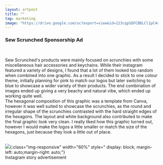 ```yaml
---
layout: artpost
title: ""
tag: marketing
image: "https://drive.google.com/uc?export=view&id=123cqpSQFCBBLCl1pC4o1Bg2EPbBZ00gw"
---
```

### Sew Scrunched Sponsorship Ad
<br>

Sew Scrunched's products were mainly focused on scrunchies with some miscellaneous hair accessories and keychains. While their instagram featured a variety of designs, I found that a lot of them looked too random when combined into one graphic. As a result I decided to stick to one colour theme, initially planning for pink to match our logos but later switching to blue to showcase a wider variety of their products. The end combination of images ended up giving a very beachy and natural vibe, which ended up working quite well. 
<br>
The hexagonal composition of this graphic was a template from Canva, however it was well suited to showcase the scrunchies, as the round and irregular shape of the scrunchies contrasted with the hard straight edges of the hexagons. The layout and white background also contributed to make the final graphic look very clean. I really liked how this graphic turned out, however I would make the logos a little smaller or match the size of the hexagons, just because they look a little out of place.   
<br>

![](https://drive.google.com/uc?export=view&id=123cqpSQFCBBLCl1pC4o1Bg2EPbBZ00gw){:class="img-responsive" width="60%" style=" display: block; margin-left: auto;margin-right: auto;"}   
Instagram story advertisement 